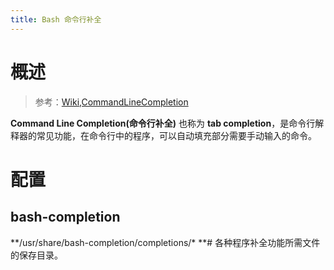```yaml
---
title: Bash 命令行补全
---
```


# 概述

> 参考：[Wiki,CommandLineCompletion](https://en.wikipedia.org/wiki/Command-line_completion)

**Command Line Completion(命令行补全)** 也称为 **tab completion**，是命令行解释器的常见功能，在命令行中的程序，可以自动填充部分需要手动输入的命令。

# 配置

## bash-completion

**/usr/share/bash-completion/completions/\* **# 各种程序补全功能所需文件的保存目录。

